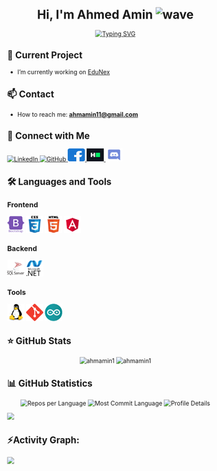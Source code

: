 <div class="banner-text" align="center">
  <h1>Hi, I'm Ahmed Amin <img src="https://media.giphy.com/media/hvRJCLFzcasrR4ia7z/giphy.gif" style="width:35px" alt="wave"></h1>
  <a href="https://git.io/typing-svg"><img src="https://readme-typing-svg.demolab.com?font=Fira+Code&pause=1000&center=true&vCenter=true&random=false&width=435&lines=Software+Engineer+;.NET+Full-stack+Developer+;ITI+Graduate" alt="Typing SVG" /></a>
</div>


## 🔭 Current Project
- I’m currently working on [EduNex](https://edu-nex-front.vercel.app/)

## 📫 Contact
- How to reach me: **ahmamin11@gmail.com**


## 📱 Connect with Me
<p align="left">
  <a href="https://www.linkedin.com/in/ahmamin" target="_blank">
    <img src="https://img.shields.io/badge/LinkedIn-0077B5?style=for-the-badge&logo=linkedin&logoColor=white" alt="LinkedIn">
  </a>
  <a href="https://github.com/ahmamin1" target="_blank">
    <img src="https://img.shields.io/badge/GitHub-100000?style=for-the-badge&logo=github&logoColor=white" alt="GitHub">
  </a>
  <a href="https://fb.com/ahmaminn" target="_blank">
    <img src="https://raw.githubusercontent.com/teamedwardforever/Readme-Generator/71f25dd8b98329b168142a6b782a107b75eab178/svg/Social/facebook.svg" alt="Facebook" height="30" width="40" />
  </a>
  <a href="https://www.hackerrank.com/ahmamin" target="_blank">
    <img src="https://raw.githubusercontent.com/teamedwardforever/Readme-Generator/71f25dd8b98329b168142a6b782a107b75eab178/svg/Social/hackerrank.svg" alt="Hackerrank" height="30" width="40" />
  </a>
  <a href="https://discord.gg/ahmamin" target="_blank">
    <img src="https://raw.githubusercontent.com/teamedwardforever/Readme-Generator/71f25dd8b98329b168142a6b782a107b75eab178/svg/Social/discord.svg" alt="Discord" height="30" width="40" />
  </a>
</p>

## 🛠️ Languages and Tools

### Frontend
<p align="left">
  <img src="https://raw.githubusercontent.com/teamedwardforever/Readme-Generator/71f25dd8b98329b168142a6b782a107b75eab178/svg/Skills/Frontend/bootstrap-plain-wordmark.svg" alt="Bootstrap" width="40" height="40"/>
  <img src="https://raw.githubusercontent.com/teamedwardforever/Readme-Generator/71f25dd8b98329b168142a6b782a107b75eab178/svg/Skills/Frontend/css3-original-wordmark.svg" alt="CSS" width="40" height="40"/>
  <img src="https://raw.githubusercontent.com/teamedwardforever/Readme-Generator/71f25dd8b98329b168142a6b782a107b75eab178/svg/Skills/Frontend/html5-original-wordmark.svg" alt="HTML" width="40" height="40"/>
  <img src="https://raw.githubusercontent.com/teamedwardforever/Readme-Generator/71f25dd8b98329b168142a6b782a107b75eab178/svg/Skills/Frontend/angular.svg" alt="Angular" width="40" height="40"/>
</p>

### Backend
<p align="left">
  <img src="https://raw.githubusercontent.com/teamedwardforever/Readme-Generator/71f25dd8b98329b168142a6b782a107b75eab178/svg/Skills/Database/microsoft-sql-server-logo.svg" alt="Microsoft SQL Server" width="40" height="40"/>
  <img src="https://raw.githubusercontent.com/teamedwardforever/Readme-Generator/71f25dd8b98329b168142a6b782a107b75eab178/svg/Skills/Framework/dot-net-original-wordmark.svg" alt="Dot Net" width="40" height="40"/>
</p>

### Tools
<p align="left">
  <img src="https://raw.githubusercontent.com/teamedwardforever/Readme-Generator/71f25dd8b98329b168142a6b782a107b75eab178/svg/Skills/Other/linux-original.svg" alt="Linux" width="40" height="40"/>
  <img src="https://raw.githubusercontent.com/teamedwardforever/Readme-Generator/71f25dd8b98329b168142a6b782a107b75eab178/svg/Skills/Other/git-scm-icon.svg" alt="Git" width="40" height="40"/>
  <img src="https://raw.githubusercontent.com/teamedwardforever/Readme-Generator/71f25dd8b98329b168142a6b782a107b75eab178/svg/Skills/Other/arduino-1.svg" alt="Arduino" width="40" height="40"/>
</p>

## ⭐ GitHub Stats
<p align="center">
  <img src="https://github-readme-stats.vercel.app/api?username=ahmamin1&show_icons=true&locale=en&theme=onedark" alt="ahmamin1" height="180em"/>
  <img src="https://github-readme-streak-stats.herokuapp.com/?user=ahmamin1&theme=onedark" alt="ahmamin1" height="180em"/>
</p>

## 📊 GitHub Statistics
<p align="center">
  <img src="http://github-profile-summary-cards.vercel.app/api/cards/repos-per-language?username=ahmamin1&theme=onedark" alt="Repos per Language"/>
  <img src="http://github-profile-summary-cards.vercel.app/api/cards/most-commit-language?username=ahmamin1&theme=onedark" alt="Most Commit Language"/>
  <img src="http://github-profile-summary-cards.vercel.app/api/cards/profile-details?username=ahmamin1&theme=onedark" alt="Profile Details"/>
</p>

<img src="https://user-images.githubusercontent.com/73097560/115834477-dbab4500-a447-11eb-908a-139a6edaec5c.gif"><h2 align="left">⚡Activity Graph:</h2>
<img align="center" src="https://github-readme-activity-graph.vercel.app/graph?username=ahmamin1&theme=react-dark"/>


